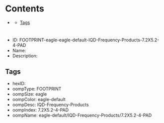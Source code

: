 



Contents
========

* [](#)
	* [Tags](#tags)

# 

- ID: FOOTPRINT-eagle-eagle-default-IQD-Frequency-Products-7.2X5.2-4-PAD
- Name: 
- Description: 

## Tags

- hexID: 
- oompType: FOOTPRINT
- oompSize: eagle
- oompColor: eagle-default
- oompDesc: IQD-Frequency-Products
- oompIndex: 7.2X5.2-4-PAD
- oompName: eagle-default/IQD-Frequency-Products/7.2X5.2-4-PAD
